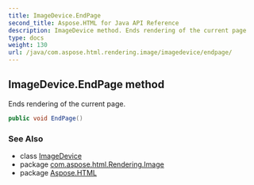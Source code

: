 ```yaml
---
title: ImageDevice.EndPage
second_title: Aspose.HTML for Java API Reference
description: ImageDevice method. Ends rendering of the current page
type: docs
weight: 130
url: /java/com.aspose.html.rendering.image/imagedevice/endpage/
---
```

## ImageDevice.EndPage method

Ends rendering of the current page.

```java
public void EndPage()
```

### See Also

* class [ImageDevice](../)
* package [com.aspose.html.Rendering.Image](../../imagedevice/)
* package [Aspose.HTML](../../../)
